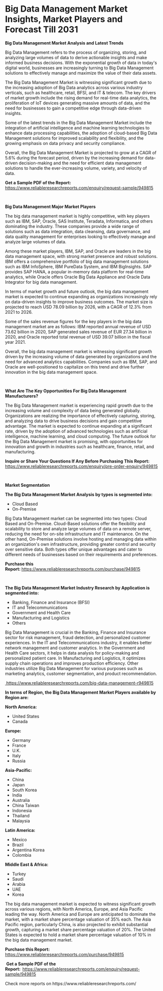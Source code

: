 <p><h1>Big Data Management Market Insights, Market Players and Forecast Till 2031</h1></p><p><strong>Big Data Management Market Analysis and Latest Trends</strong></p>
<p><p>Big Data Management refers to the process of organizing, storing, and analyzing large volumes of data to derive actionable insights and make informed business decisions. With the exponential growth of data in today's digital world, businesses are increasingly turning to Big Data Management solutions to effectively manage and maximize the value of their data assets.</p><p>The Big Data Management Market is witnessing significant growth due to the increasing adoption of Big Data analytics across various industry verticals, such as healthcare, retail, BFSI, and IT & telecom. The key drivers of market growth include the rising demand for real-time data analytics, the proliferation of IoT devices generating massive amounts of data, and the need for businesses to gain a competitive edge through data-driven insights.</p><p>Some of the latest trends in the Big Data Management Market include the integration of artificial intelligence and machine learning technologies to enhance data processing capabilities, the adoption of cloud-based Big Data Management solutions for improved scalability and flexibility, and the growing emphasis on data privacy and security compliance.</p><p>Overall, the Big Data Management Market is projected to grow at a CAGR of 5.6% during the forecast period, driven by the increasing demand for data-driven decision-making and the need for efficient data management solutions to handle the ever-increasing volume, variety, and velocity of data.</p></p>
<p><strong>Get a Sample PDF of the Report:&nbsp;</strong> <a href="https://www.reliableresearchreports.com/enquiry/request-sample/949815">https://www.reliableresearchreports.com/enquiry/request-sample/949815</a></p>
<p>&nbsp;</p>
<p><strong>Big Data Management Major Market Players</strong></p>
<p><p>The big data management market is highly competitive, with key players such as IBM, SAP, Oracle, SAS Institute, Teradata, Informatica, and others dominating the industry. These companies provide a wide range of solutions such as data integration, data cleansing, data governance, and data quality management for enterprises looking to effectively manage and analyze large volumes of data.</p><p>Among these market players, IBM, SAP, and Oracle are leaders in the big data management space, with strong market presence and robust solutions. IBM offers a comprehensive portfolio of big data management solutions such as IBM InfoSphere, IBM PureData System, and IBM BigInsights. SAP provides SAP HANA, a popular in-memory data platform for real-time analytics, while Oracle offers Oracle Big Data Appliance and Oracle Data Integrator for big data management.</p><p>In terms of market growth and future outlook, the big data management market is expected to continue expanding as organizations increasingly rely on data-driven insights to improve business outcomes. The market size is projected to reach USD 78.09 billion by 2026, with a CAGR of 12.3% from 2021 to 2026.</p><p>Some of the sales revenue figures for the key players in the big data management market are as follows: IBM reported annual revenue of USD 73.62 billion in 2020, SAP generated sales revenue of EUR 27.34 billion in 2020, and Oracle reported total revenue of USD 39.07 billion in the fiscal year 2021.</p><p>Overall, the big data management market is witnessing significant growth driven by the increasing volume of data generated by organizations and the need for advanced analytics capabilities. Companies such as IBM, SAP, and Oracle are well-positioned to capitalize on this trend and drive further innovation in the big data management space.</p></p>
<p>&nbsp;</p>
<p><strong>What Are The Key Opportunities For Big Data Management Manufacturers?</strong></p>
<p><p>The Big Data Management market is experiencing rapid growth due to the increasing volume and complexity of data being generated globally. Organizations are realizing the importance of effectively capturing, storing, and analyzing data to drive business decisions and gain competitive advantage. The market is expected to continue expanding at a significant rate, driven by the adoption of advanced technologies such as artificial intelligence, machine learning, and cloud computing. The future outlook for the Big Data Management market is promising, with opportunities for innovation and growth in industries such as healthcare, finance, retail, and manufacturing.</p></p>
<p><strong>Inquire or Share Your Questions If Any Before Purchasing This Report:</strong> <a href="https://www.reliableresearchreports.com/enquiry/pre-order-enquiry/949815">https://www.reliableresearchreports.com/enquiry/pre-order-enquiry/949815</a></p>
<p>&nbsp;</p>
<p><strong>Market Segmentation</strong></p>
<p><strong>The Big Data Management Market Analysis by types is segmented into:</strong></p>
<p><ul><li>Cloud Based</li><li>On-Premise</li></ul></p>
<p><p>Big Data Management market can be segmented into two types: Cloud Based and On-Premise. Cloud-Based solutions offer the flexibility and scalability to store and analyze large volumes of data on a remote server, reducing the need for on-site infrastructure and IT maintenance. On the other hand, On-Premise solutions involve hosting and managing data within an organization's own infrastructure, providing greater control and security over sensitive data. Both types offer unique advantages and cater to different needs of businesses based on their requirements and preferences.</p></p>
<p><strong>Purchase this Report:&nbsp;</strong><a href="https://www.reliableresearchreports.com/purchase/949815">https://www.reliableresearchreports.com/purchase/949815</a></p>
<p>&nbsp;</p>
<p><strong>The Big Data Management Market Industry Research by Application is segmented into:</strong></p>
<p><ul><li>Banking, Finance and Insurance (BFSI)</li><li>IT and Telecommunications</li><li>Government and Health Care</li><li>Manufacturing and Logistics</li><li>Others</li></ul></p>
<p><p>Big Data Management is crucial in the Banking, Finance and Insurance sector for risk management, fraud detection, and personalized customer experiences. In the IT and Telecommunications industry, it enables better network management and customer analytics. In the Government and Health Care sectors, it helps in data analysis for policy-making and personalized patient care. In Manufacturing and Logistics, it optimizes supply chain operations and improves production efficiency. Other industries utilize Big Data Management for various purposes such as marketing analytics, customer segmentation, and product recommendation.</p></p>
<p><a href="https://www.reliableresearchreports.com/big-data-management-r949815">&nbsp;https://www.reliableresearchreports.com/big-data-management-r949815</a></p>
<p><strong>In terms of Region, the Big Data Management Market Players available by Region are:</strong></p>
<p>
    <p> <strong> North America: </strong>
        <ul>
            <li>United States</li>
            <li>Canada</li>
        </ul>
        </p> 
    <p> <strong> Europe: </strong>
        <ul>
            <li>Germany</li>
            <li>France</li>
            <li>U.K.</li>
            <li>Italy</li>
            <li>Russia</li>
        </ul>
        </p> 
    <p> <strong> Asia-Pacific: </strong>
        <ul>
            <li>China</li>
            <li>Japan</li>
            <li>South Korea</li>
            <li>India</li>
            <li>Australia</li>
            <li>China Taiwan</li>
            <li>Indonesia</li>
            <li>Thailand</li>
            <li>Malaysia</li>
        </ul>
        </p> 
    <p> <strong> Latin America: </strong>
        <ul>
            <li>Mexico</li>
            <li>Brazil</li>
            <li>Argentina Korea</li>
            <li>Colombia</li>
        </ul>
        </p> 
    <p> <strong> Middle East & Africa: </strong>
        <ul>
            <li>Turkey</li>
            <li>Saudi</li>
            <li>Arabia</li>
            <li>UAE</li>
            <li>Korea</li>
        </ul>
    </p>
    </p>
<p><p>The big data management market is expected to witness significant growth across various regions, with North America, Europe, and Asia Pacific leading the way. North America and Europe are anticipated to dominate the market, with a market share percentage valuation of 35% each. The Asia Pacific region, particularly China, is also projected to exhibit substantial growth, capturing a market share percentage valuation of 20%. The United States is expected to hold a market share percentage valuation of 10% in the big data management market.</p></p>
<p><strong>Purchase this Report: </strong><a href="https://www.reliableresearchreports.com/purchase/949815">https://www.reliableresearchreports.com/purchase/949815</a></p>
<p>&nbsp;<strong>Get a Sample PDF of the Report:&nbsp;&nbsp;</strong><a href="https://www.reliableresearchreports.com/enquiry/request-sample/949815">https://www.reliableresearchreports.com/enquiry/request-sample/949815</a></p>
<p><strong></strong></p>
<p>Check more reports on https://www.reliableresearchreports.com/</p>
